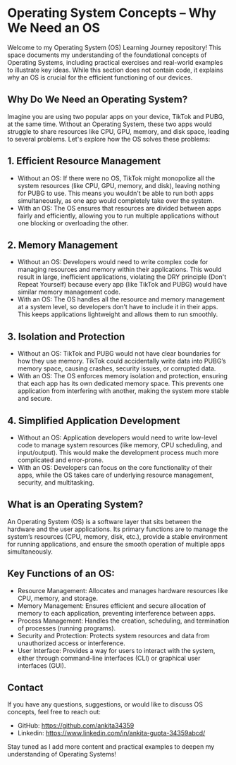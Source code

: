 # Operating System Concepts – Why We Need an OS

Welcome to my Operating System (OS) Learning Journey repository! This space documents my understanding of the foundational concepts of Operating Systems, including practical exercises and real-world examples to illustrate key ideas. While this section does not contain code, it explains why an OS is crucial for the efficient functioning of our devices.

## Why Do We Need an Operating System?

Imagine you are using two popular apps on your device, TikTok and PUBG, at the same time. Without an Operating System, these two apps would struggle to share resources like CPU, GPU, memory, and disk space, leading to several problems. Let's explore how the OS solves these problems:

## 1. Efficient Resource Management
- Without an OS: If there were no OS, TikTok might monopolize all the system resources (like CPU, GPU, memory, and disk), leaving nothing for PUBG to use. This means you wouldn't be able to run both apps simultaneously, as one app would completely take over the system.
- With an OS: The OS ensures that resources are divided between apps fairly and efficiently, allowing you to run multiple applications without one blocking or overloading the other.
   
## 2. Memory Management
- Without an OS: Developers would need to write complex code for managing resources and memory within their applications. This would result in large, inefficient applications, violating the DRY principle (Don't Repeat Yourself) because every app (like TikTok and PUBG) would have similar memory management code.
- With an OS: The OS handles all the resource and memory management at a system level, so developers don’t have to include it in their apps. This keeps applications lightweight and allows them to run smoothly.
  
## 3. Isolation and Protection
- Without an OS: TikTok and PUBG would not have clear boundaries for how they use memory. TikTok could accidentally write data into PUBG’s memory space, causing crashes, security issues, or corrupted data.
- With an OS: The OS enforces memory isolation and protection, ensuring that each app has its own dedicated memory space. This prevents one application from interfering with another, making the system more stable and secure.
  
## 4. Simplified Application Development
- Without an OS: Application developers would need to write low-level code to manage system resources (like memory, CPU scheduling, and input/output). This would make the development process much more complicated and error-prone.
- With an OS: Developers can focus on the core functionality of their apps, while the OS takes care of underlying resource management, security, and multitasking.

## What is an Operating System?
An Operating System (OS) is a software layer that sits between the hardware and the user applications. Its primary functions are to manage the system’s resources (CPU, memory, disk, etc.), provide a stable environment for running applications, and ensure the smooth operation of multiple apps simultaneously.

## Key Functions of an OS:

- Resource Management: Allocates and manages hardware resources like CPU, memory, and storage.
- Memory Management: Ensures efficient and secure allocation of memory to each application, preventing interference between apps.
- Process Management: Handles the creation, scheduling, and termination of processes (running programs).
- Security and Protection: Protects system resources and data from unauthorized access or interference.
- User Interface: Provides a way for users to interact with the system, either through command-line interfaces (CLI) or graphical user interfaces (GUI).
  
## Contact
If you have any questions, suggestions, or would like to discuss OS concepts, feel free to reach out:

- GitHub: https://github.com/ankita34359
- Linkedin: https://www.linkedin.com/in/ankita-gupta-34359abcd/
  
Stay tuned as I add more content and practical examples to deepen my understanding of Operating Systems! 
